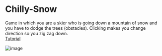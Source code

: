 # Chilly-Snow
Game in which you are a skier who is going down a mountain of snow and you have to dodge the trees (obstacles).
Clicking makes you change direction so you zig zag down.<br />
[Tutorial](https://youtu.be/PBgdRFrJ3Uk)

![image](https://user-images.githubusercontent.com/68016784/163650554-bbd37db7-d004-4d96-8289-b7fc78ce93f2.png)
